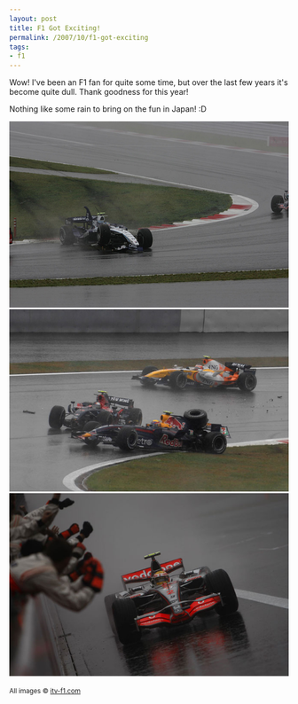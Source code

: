 ```yaml
---
layout: post
title: F1 Got Exciting!
permalink: /2007/10/f1-got-exciting
tags:
- f1
---
```


Wow! I've been an F1 fan for quite some time, but over the last few years it's become quite dull. Thank
goodness for this year!

Nothing like some rain to bring on the fun in Japan! :D


<img src='/images/2007/f1_2007_japanese2.jpg' alt='f1_2007_japanese2.jpg' class="center border" />
<img src='/images/2007/f1-2007-japanese.jpg' alt='f1-2007-japanese.jpg' class="center border" />
<img src='/images/2007/f1_2007_japanese3.jpg' alt='f1_2007_japanese3.jpg' class="center border" />

<small>All images &copy; <a href="http://www.itv-f1.com/">itv-f1.com</a></small>
